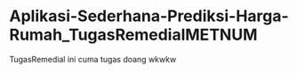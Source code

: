 # Aplikasi-Sederhana-Prediksi-Harga-Rumah_TugasRemedialMETNUM
TugasRemedial
ini cuma tugas doang wkwkw
